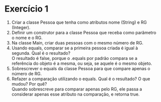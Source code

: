 # Exercício 1

1. Criar a classe Pessoa que tenha como atributos nome (String) e RG
(Integer).
2. Definir um construtor para a classe Pessoa que receba como parâmetro o
nome e o RG.
3. Na classe Main, criar duas pessoas com o mesmo número de RG.
4. Usando equals, comparar se a primeira pessoa criada é igual à segunda.
Qual é o resultado?\
O resultado é false, porque o .equals por padrão compara se a referência do objeto é a mesma, ou seja, se aquele é o mesmo objeto.
5. Sobrescrever o equals da classe Pessoa para que compare apenas o
número de RG.
6. Refazer a comparação utilizando o equals. Qual é o resultado? O que
mudou? Por quê?\
Quando sobrescreve para comparar apenas pelo RG, ele passa a considerar apenas esse atributo na comparação, e retorna true.
